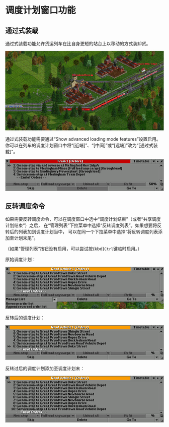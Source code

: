 # 调度计划窗口功能

## 通过式装载

通过式装载功能允许货运列车在比自身更短的站台上以移动的方式装卸货。

![通过式装载样例](images/through-load.gif)

通过式装载功能需要通过“Show advanced loading mode features”设置启用。
你可以在列车的调度计划窗口中将“\[近端\]”、“\[中间\]”或“\[远端\]”改为“\[通过式装载\]”。

![通过式装载命令](images/through-load-orders.png)

## 反转调度命令

如果需要反转调度命令，可以在调度窗口中选中“调度计划结束”（或者“共享调度计划结束”）之后，
在“管理列表”下拉菜单中选择“反转调度列表”。如果想要将反转后的列表加到调度计划当中，
可以在同一个下拉菜单中选择“将反转调度列表添加至计划末尾”。

（如果“管理列表”按钮没有启用，可以尝试按{kbd}`Ctrl`键临时启用。）

原始调度计划：

![Orders, showing manage list drop-down](images/reverse-orders-0.png)

反转后的调度计划：

![Orders after reversing](images/reverse-orders-1.png)

反转过后的调度计划添加至调度计划末：

![Orders after appending reversed orders](images/reverse-orders-2.png)
